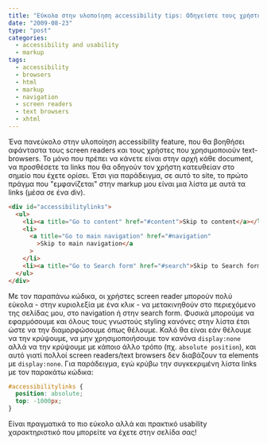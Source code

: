 ```yaml
---
title: "Εύκολα στην υλοποίηση accessibility tips: Οδηγείστε τους χρήστες screen readers / text browsers κατευθείαν στο περιεχόμενο ή όπου αλλού θέλετε."
date: "2009-08-23"
type: "post"
categories:
  - accessibility and usability
  - markup
tags:
  - accessibility
  - browsers
  - html
  - markup
  - navigation
  - screen readers
  - text browsers
  - xhtml
---
```


Ένα πανεύκολο στην υλοποίηση accessibility feature, που θα βοηθήσει αφάνταστα τους screen readers και τους χρήστες που χρησιμοποιούν text-browsers. Το μόνο που πρέπει να κάνετε είναι στην αρχή κάθε document, να προσθέσετε τα links που θα οδηγούν τον χρήστη κατευθείαν στο σημείο που έχετε ορίσει. Έτσι για παράδειγμα, σε αυτό το site, το πρώτο πράγμα που "εμφανίζεται" στην markup μου είναι μια λίστα με αυτά τα links (μέσα σε ένα div).

```html
<div id="accessibilitylinks">
  <ul>
    <li><a title="Go to content" href="#content">Skip to content</a></li>
    <li>
      <a title="Go to main navigation" href="#navigation"
        >Skip to main navigation</a
      >
    </li>
    <li><a title="Go to Search form" href="#search">Skip to Search form</a></li>
  </ul>
</div>
```

Με τον παραπάνω κώδικα, οι χρήστες screen reader μπορούν πολύ εύκολα - στην κυριολεξία με ένα κλικ - να μετακινηθούν στο περιεχόμενο της σελίδας μου, στο navigation ή στην search form. Φυσικά μπορούμε να εφαρμόσουμε και όλους τους γνωστούς styling κανόνες στην λίστα έτσι ώστε να την διαμορφώσουμε όπως θέλουμε. Καλό θα είναι εάν θέλουμε να την κρύψουμε, να μην χρησιμοποιήσουμε τον κανόνα `display:none` αλλά να την κρύψουμε με κάποιο άλλο τρόπο (πχ. `absolute position`), και αυτό γιατί πολλοί screen readers/text browsers δεν διαβάζουν τα elements με `display:none`. Για παράδειγμα, εγώ κρύβω την συγκεκριμένη λίστα links με τον παρακάτω κώδικα:

```css
#accessibilitylinks {
  position: absolute;
  top: -1000px;
}
```

Είναι πραγματικά το πιο εύκολο αλλά και πρακτικό usability χαρακτηριστικό που μπορείτε να έχετε στην σελίδα σας!
